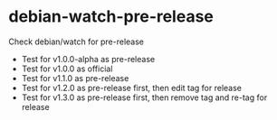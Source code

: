 # debian-watch-pre-release

Check debian/watch for pre-release

* Test for v1.0.0-alpha as pre-release
* Test for v1.0.0 as official
* Test for v1.1.0 as pre-release
* Test for v1.2.0 as pre-release first, then edit tag for release 
* Test for v1.3.0 as pre-release first, then remove tag and re-tag for release 
